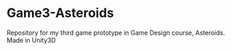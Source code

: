 # Game3-Asteroids
Repository for my third game prototype in Game Design course, Asteroids. Made in Unity3D
